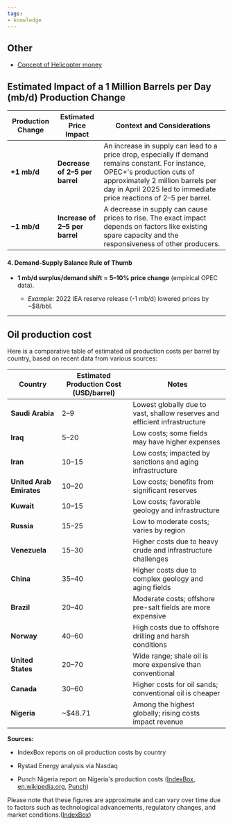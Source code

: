 ```yaml
---
tags:
- knowledge
---
```


## Other

* [Concept of Helicopter money](Money%20and%20Capitalism/Concept%20of%20Helicopter%20money.md)

## Estimated Impact of a 1 Million Barrels per Day (mb/d) Production Change

|Production Change|Estimated Price Impact|Context and Considerations|
|-----------------|----------------------|--------------------------|
|**+1 mb/d**|**Decrease of $2–$5 per barrel**|An increase in supply can lead to a price drop, especially if demand remains constant. For instance, OPEC+'s production cuts of approximately 2 million barrels per day in April 2025 led to immediate price reactions of $2–$5 per barrel.|
|**−1 mb/d**|**Increase of $2–$5 per barrel**|A decrease in supply can cause prices to rise. The exact impact depends on factors like existing spare capacity and the responsiveness of other producers.|

#### **4. Demand-Supply Balance Rule of Thumb**

* **1 mb/d surplus/demand shift** ≈ **5–10% price change** (empirical OPEC data).
  
  * *Example*: 2022 IEA reserve release (-1 mb/d) lowered prices by ~$8/bbl.

---

## Oil production cost

Here is a comparative table of estimated oil production costs per barrel by country, based on recent data from various sources:

|Country|Estimated Production Cost (USD/barrel)|Notes|
|-------|--------------------------------------|-----|
|**Saudi Arabia**|$2–$9|Lowest globally due to vast, shallow reserves and efficient infrastructure|
|**Iraq**|$5–$20|Low costs; some fields may have higher expenses|
|**Iran**|$10–$15|Low costs; impacted by sanctions and aging infrastructure|
|**United Arab Emirates**|$10–$20|Low costs; benefits from significant reserves|
|**Kuwait**|$10–$15|Low costs; favorable geology and infrastructure|
|**Russia**|$15–$25|Low to moderate costs; varies by region|
|**Venezuela**|$15–$30|Higher costs due to heavy crude and infrastructure challenges|
|**China**|$35–$40|Higher costs due to complex geology and aging fields|
|**Brazil**|$20–$40|Moderate costs; offshore pre-salt fields are more expensive|
|**Norway**|$40–$60|High costs due to offshore drilling and harsh conditions|
|**United States**|$20–$70|Wide range; shale oil is more expensive than conventional|
|**Canada**|$30–$60|Higher costs for oil sands; conventional oil is cheaper|
|**Nigeria**|~$48.71|Among the highest globally; rising costs impact revenue|

**Sources:**

* IndexBox reports on oil production costs by country

* Rystad Energy analysis via Nasdaq

* Punch Nigeria report on Nigeria's production costs ([IndexBox](https://www.indexbox.io/search/cost-of-producing-oil-per-barrel-by-country/?utm_source=chatgpt.com "Cost of Producing Oil Per Barrel by Country - Search - IndexBox"), [en.wikipedia.org](https://en.wikipedia.org/wiki/Western_Canadian_Select?utm_source=chatgpt.com "Western Canadian Select"), [Punch](https://punchng.com/nigerias-48-barrel-oil-production-costliest-globally-reps-panel/?utm_source=chatgpt.com "Nigeria’s $48/barrel oil production costliest globally – Reps panel"))

Please note that these figures are approximate and can vary over time due to factors such as technological advancements, regulatory changes, and market conditions.([IndexBox](https://www.indexbox.io/search/oil-production-cost-per-barrel-by-country/?utm_source=chatgpt.com "Oil Production Cost Per Barrel by Country - Search - IndexBox"))
